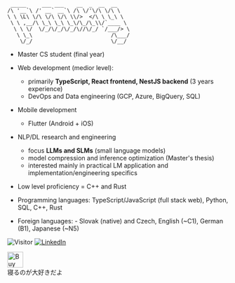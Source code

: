 ```               
 _____     ___ ___    __  _  __  __    
/\ '__`\ /' __` __`\ /\ \/'\/\ \/\ \   
\ \ \L\ \/\ \/\ \/\ \\/>  </\ \ \_\ \  
 \ \ ,__/\ \_\ \_\ \_\/\_/\_\\/`____ \ 
  \ \ \/  \/_/\/_/\/_/\//\/_/ `/___/> \
   \ \_\                         /\___/
    \/_/                         \/__/
```



- Master CS student (final year)
- Web development (medior level):
  - primarily **TypeScript, React frontend, NestJS backend** (3 years experience)
  - DevOps and Data engineering (GCP, Azure, BigQuery, SQL)
- Mobile development
  - Flutter (Android + iOS)
- NLP/DL research and engineering
  - focus **LLMs and SLMs** (small language models)
  - model compression and inference optimization (Master's thesis)
  - interested mainly in practical LM application and implementation/engineering specifics
- Low level proficiency = C++ and Rust

- Programming languages: TypeScript/JavaScript (full stack web), Python,  SQL, C++, Rust
- Foreign languages: - Slovak (native) and Czech, English (~C1), German (B1), Japanese (~N5)


![Visitor](https://visitor-badge.laobi.icu/badge?page_id=Plasmoxy.Plasmoxy) <a href="https://www.linkedin.com/in/plasmoxy/">![LinkedIn](https://img.shields.io/badge/LinkedIn-0077B5?style=for-the-badge&logo=linkedin&logoColor=white)</a>

<!--
![Overall Stats](https://github-readme-stats.vercel.app/api?username=Plasmoxy&count_private=true&show_icons=true&hide=contribs&theme=tokyonight)
![Top Langs](https://github-readme-stats.vercel.app/api/top-langs/?username=Plasmoxy&hide=HTML,CSS,TeX,Makefile&layout=compact&theme=tokyonight&langs_count=10&exclude_repo=plasmoxy.github.io,Plasmoxy,opencv-java-tutorials,javalin,javafxopencv-started,ionic-react-detail-tab,InsanelyCheapElectronics,Hivemind,heroku-maggit,hello-world,DevMemories,denvs2018,arshiamidos,AIChamber,AestheticIndexer,Cataclysm,TheMachine)
-->

<a href='https://ko-fi.com/O5O148PL3' target='_blank'><img height='36' style='border:0px;height:36px;' src='https://cdn.ko-fi.com/cdn/kofi2.png?v=2' border='0' alt='Buy Me a Coffee at ko-fi.com' /></a><br/>
寝るのが大好きだよ


